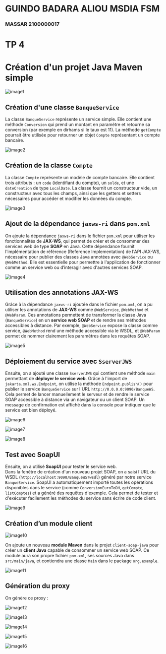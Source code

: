 # GUINDO BADARA ALIOU MSDIA FSM
### MASSAR 2100000017

# TP 4

# Création d'un projet Java Maven simple

![image1](./images/media/image1.png)

## Création d'une classe `BanqueService`

La classe `BanqueService` représente un service simple. Elle contient une méthode `Conversion` qui prend un montant en paramètre et retourne sa conversion (par exemple en dirhams si le taux est 11). La méthode `getCompte` pourrait être utilisée pour retourner un objet `Compte` représentant un compte bancaire.

![image2](./images/media/image2.png)

## Création de la classe `Compte`

La classe `Compte` représente un modèle de compte bancaire. Elle contient trois attributs : un `code` (identifiant du compte), un `solde`, et une `dateCreation` de type `LocalDate`. La classe fournit un constructeur vide, un constructeur avec tous les champs, ainsi que les getters et setters nécessaires pour accéder et modifier les données du compte.

![image3](./images/media/image3.png)

## Ajout de la dépendance `jaxws-ri` dans `pom.xml`

On ajoute la dépendance `jaxws-ri` dans le fichier `pom.xml` pour utiliser les fonctionnalités de **JAX-WS**, qui permet de créer et de consommer des services web de type **SOAP** en Java. Cette dépendance fournit l'implémentation de référence (Reference Implementation) de l'API JAX-WS, nécessaire pour publier des classes Java annotées avec `@WebService` ou `@WebMethod`. Elle est essentielle pour permettre à l'application de fonctionner comme un service web ou d’interagir avec d'autres services SOAP.

![image4](./images/media/image4.png)

## Utilisation des annotations JAX-WS

Grâce à la dépendance `jaxws-ri` ajoutée dans le fichier `pom.xml`, on a pu utiliser les annotations de **JAX-WS** comme `@WebService`, `@WebMethod` et `@WebParam`. Ces annotations permettent de transformer la classe Java (`BanqueService`) en un **service web SOAP** et de rendre ses méthodes accessibles à distance. Par exemple, `@WebService` expose la classe comme service, `@WebMethod` rend une méthode accessible via le WSDL, et `@WebParam` permet de nommer clairement les paramètres dans les requêtes SOAP.

![image5](./images/media/image5.png)

## Déploiement du service avec `SserverJWS`

Ensuite, on a ajouté une classe `SserverJWS` qui contient une méthode `main` permettant de **déployer le service web**. Grâce à l'import de `jakarta.xml.ws.Endpoint`, on utilise la méthode `Endpoint.publish()` pour publier le service `BanqueService` sur l'URL `http://0.0.0.0:9090/BanqueWS`. Cela permet de lancer manuellement le serveur et de rendre le service SOAP accessible à distance via un navigateur ou un client SOAP. Un message de confirmation est affiché dans la console pour indiquer que le service est bien déployé.

![image6](./images/media/image6.png)

![image7](./images/media/image7.png)

![image8](./images/media/image8.png)

## Test avec SoapUI

Ensuite, on a utilisé **SoapUI** pour tester le service web.  
Dans la fenêtre de création d'un nouveau projet SOAP, on a saisi l'URL du WSDL (`http://localhost:9090/BanqueWS?wsdl`) généré par notre service `BanqueService`. SoapUI a automatiquement importé toutes les opérations disponibles dans le service (comme `ConversionEuroToDH`, `getCompte`, `listComptes`) et a généré des requêtes d'exemple. Cela permet de tester et d'exécuter facilement les méthodes du service sans écrire de code client.

![image9](./images/media/image9.png)

## Création d’un module client

![image10](./images/media/image10.png)

On ajoute un nouveau **module Maven** dans le projet `client-soap-java` pour créer un **client Java** capable de consommer un service web SOAP. Ce module aura son propre fichier `pom.xml`, ses sources Java dans `src/main/java`, et contiendra une classe `Main` dans le package `org.example`.

![image11](./images/media/image11.png)

## Génération du proxy

On génère ce proxy :

![image12](./images/media/image12.png)

![image13](./images/media/image13.png)

![image14](./images/media/image14.png)

![image15](./images/media/image15.png)

![image16](./images/media/image16.png)
